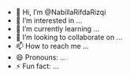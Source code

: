 - 👋 Hi, I’m @NabillaRifdaRizqi
- 👀 I’m interested in ...
- 🌱 I’m currently learning ...
- 💞️ I’m looking to collaborate on ...
- 📫 How to reach me ...
- 😄 Pronouns: ...
- ⚡ Fun fact: ...

<!---
NabillaRifdaRizqi/NabillaRifdaRizqi is a ✨ special ✨ repository because its `README.md` (this file) appears on your GitHub profile.
You can click the Preview link to take a look at your changes.
--->
